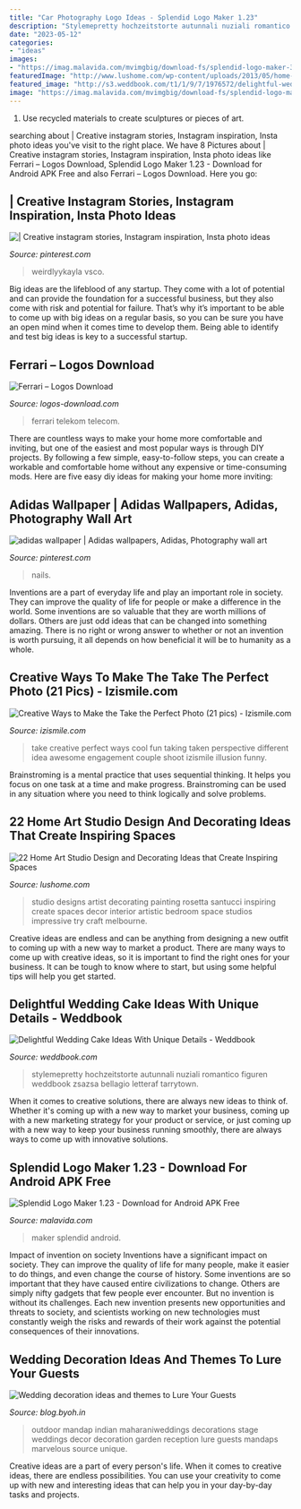 ```yaml
---
title: "Car Photography Logo Ideas - Splendid Logo Maker 1.23"
description: "Stylemepretty hochzeitstorte autunnali nuziali romantico figuren weddbook zsazsa bellagio letteraf tarrytown"
date: "2023-05-12"
categories:
- "ideas"
images:
- "https://imag.malavida.com/mvimgbig/download-fs/splendid-logo-maker-30311-8.jpg"
featuredImage: "http://www.lushome.com/wp-content/uploads/2013/05/home-art-studio-ideas-design-decor-13.jpg"
featured_image: "http://s3.weddbook.com/t1/1/9/7/1976572/delightful-wedding-cake-ideas-with-unique-details.jpg"
image: "https://imag.malavida.com/mvimgbig/download-fs/splendid-logo-maker-30311-8.jpg"
---
```



1. Use recycled materials to create sculptures or pieces of art.

	

		
searching about | Creative instagram stories, Instagram inspiration, Insta photo ideas you've visit to the right place. We have 8 Pictures about | Creative instagram stories, Instagram inspiration, Insta photo ideas like Ferrari – Logos Download, Splendid Logo Maker 1.23 - Download for Android APK Free and also Ferrari – Logos Download. Here you go:
		
    
## | Creative Instagram Stories, Instagram Inspiration, Insta Photo Ideas

<img loading=lazy src="https://i.pinimg.com/736x/a4/d1/03/a4d1031d978dbba8546cd0a11484b4c6.jpg" onerror="this.onerror=null;this.src='https://tse2.mm.bing.net/th?id=OIP.2S2qZbq7c9og-uecxgAk5QHaNK&amp;pid=15.1';" alt="| Creative instagram stories, Instagram inspiration, Insta photo ideas">

_Source: pinterest.com_

>weirdlyykayla vsco. 

	

Big ideas are the lifeblood of any startup. They come with a lot of potential and can provide the foundation for a successful business, but they also come with risk and potential for failure. That’s why it’s important to be able to come up with big ideas on a regular basis, so you can be sure you have an open mind when it comes time to develop them. Being able to identify and test big ideas is key to a successful startup.

    
## Ferrari – Logos Download

<img loading=lazy src="https://logos-download.com/wp-content/uploads/2016/03/Ferrari_horse_logo.jpg" onerror="this.onerror=null;this.src='https://tse1.mm.bing.net/th?id=OIP.x0DpVrjpY4YejlW1111tTAHaE7&amp;pid=15.1';" alt="Ferrari – Logos Download">

_Source: logos-download.com_

>ferrari telekom telecom. 

	

There are countless ways to make your home more comfortable and inviting, but one of the easiest and most popular ways is through DIY projects. By following a few simple, easy-to-follow steps, you can create a workable and comfortable home without any expensive or time-consuming mods. Here are five easy diy ideas for making your home more inviting: 

    
## Adidas Wallpaper | Adidas Wallpapers, Adidas, Photography Wall Art

<img loading=lazy src="https://i.pinimg.com/736x/4a/ad/ab/4aadab8c059ad2c2742cd42456f00b8f.jpg" onerror="this.onerror=null;this.src='https://tse4.mm.bing.net/th?id=OIP.Zh3-Ij-E9rvttOAbXTM-aQHaNK&amp;pid=15.1';" alt="adidas wallpaper | Adidas wallpapers, Adidas, Photography wall art">

_Source: pinterest.com_

>nails. 

	

Inventions are a part of everyday life and play an important role in society. They can improve the quality of life for people or make a difference in the world. Some inventions are so valuable that they are worth millions of dollars. Others are just odd ideas that can be changed into something amazing. There is no right or wrong answer to whether or not an invention is worth pursuing, it all depends on how beneficial it will be to humanity as a whole.

    
## Creative Ways To Make The Take The Perfect Photo (21 Pics) - Izismile.com

<img loading=lazy src="http://img.izismile.com/img/img5/20121101/640/creative_ways_to_make_the_take_the_perfect_photo_640_18.jpg" onerror="this.onerror=null;this.src='https://tse4.mm.bing.net/th?id=OIP.zeJ8IcB69iCGDn-7bkgpQQHaLH&amp;pid=15.1';" alt="Creative Ways to Make the Take the Perfect Photo (21 pics) - Izismile.com">

_Source: izismile.com_

>take creative perfect ways cool fun taking taken perspective different idea awesome engagement couple shoot izismile illusion funny. 

	

Brainstroming is a mental practice that uses sequential thinking. It helps you focus on one task at a time and make progress. Brainstroming can be used in any situation where you need to think logically and solve problems.

    
## 22 Home Art Studio Design And Decorating Ideas That Create Inspiring Spaces

<img loading=lazy src="http://www.lushome.com/wp-content/uploads/2013/05/home-art-studio-ideas-design-decor-13.jpg" onerror="this.onerror=null;this.src='https://tse4.mm.bing.net/th?id=OIP.uy_2wqem57DAE9P9bVcWqQHaKO&amp;pid=15.1';" alt="22 Home Art Studio Design and Decorating Ideas that Create Inspiring Spaces">

_Source: lushome.com_

>studio designs artist decorating painting rosetta santucci inspiring create spaces decor interior artistic bedroom space studios impressive try craft melbourne. 

	

Creative ideas are endless and can be anything from designing a new outfit to coming up with a new way to market a product. There are many ways to come up with creative ideas, so it is important to find the right ones for your business. It can be tough to know where to start, but using some helpful tips will help you get started.

    
## Delightful Wedding Cake Ideas With Unique Details - Weddbook

<img loading=lazy src="http://s3.weddbook.com/t1/1/9/7/1976572/delightful-wedding-cake-ideas-with-unique-details.jpg" onerror="this.onerror=null;this.src='https://tse1.mm.bing.net/th?id=OIP.nRalYs2snXPIxY4y_MiPKgHaLH&amp;pid=15.1';" alt="Delightful Wedding Cake Ideas With Unique Details - Weddbook">

_Source: weddbook.com_

>stylemepretty hochzeitstorte autunnali nuziali romantico figuren weddbook zsazsa bellagio letteraf tarrytown. 

	

When it comes to creative solutions, there are always new ideas to think of. Whether it's coming up with a new way to market your business, coming up with a new marketing strategy for your product or service, or just coming up with a new way to keep your business running smoothly, there are always ways to come up with innovative solutions.

    
## Splendid Logo Maker 1.23 - Download For Android APK Free

<img loading=lazy src="https://imag.malavida.com/mvimgbig/download-fs/splendid-logo-maker-30311-8.jpg" onerror="this.onerror=null;this.src='https://tse3.mm.bing.net/th?id=OIP.XqZcVlNFPdWlSiqgCm853gHaPo&amp;pid=15.1';" alt="Splendid Logo Maker 1.23 - Download for Android APK Free">

_Source: malavida.com_

>maker splendid android. 

	

Impact of invention on society
Inventions have a significant impact on society. They can improve the quality of life for many people, make it easier to do things, and even change the course of history. Some inventions are so important that they have caused entire civilizations to change. Others are simply nifty gadgets that few people ever encounter. But no invention is without its challenges. Each new invention presents new opportunities and threats to society, and scientists working on new technologies must constantly weigh the risks and rewards of their work against the potential consequences of their innovations.

    
## Wedding Decoration Ideas And Themes To Lure Your Guests

<img loading=lazy src="http://blog.byoh.in/wp-content/uploads/2016/04/Outdoor-wedding-ideas-2.jpg" onerror="this.onerror=null;this.src='https://tse2.mm.bing.net/th?id=OIP.nHgeIqT46OviNx0aolnjRwHaLH&amp;pid=15.1';" alt="Wedding decoration ideas and themes to Lure Your Guests">

_Source: blog.byoh.in_

>outdoor mandap indian maharaniweddings decorations stage weddings decor decoration garden reception lure guests mandaps marvelous source unique. 

	

Creative ideas are a part of every person's life. When it comes to creative ideas, there are endless possibilities. You can use your creativity to come up with new and interesting ideas that can help you in your day-by-day tasks and projects. 

